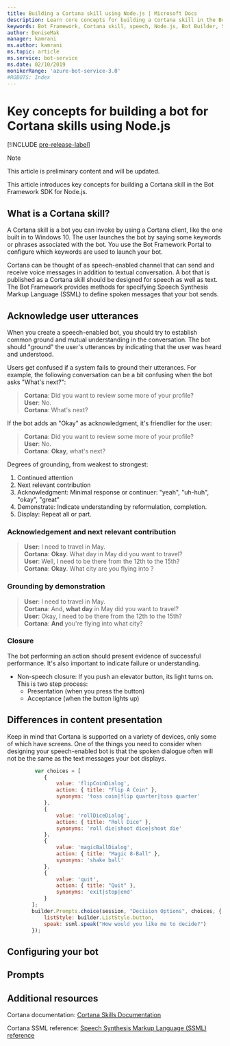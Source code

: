 ```yaml
---
title: Building a Cortana skill using Node.js | Microsoft Docs
description: Learn core concepts for building a Cortana skill in the Bot Framework SDK for Node.js.
keywords: Bot Framework, Cortana skill, speech, Node.js, Bot Builder, SDK, key concepts, core concepts
author: DeniseMak
manager: kamrani
ms.author: kamrani
ms.topic: article
ms.service: bot-service
ms.date: 02/10/2019
monikerRange: 'azure-bot-service-3.0'
#ROBOTS: Index
---
```


# Key concepts for building a bot for Cortana skills using Node.js
 
[!INCLUDE [pre-release-label](../includes/pre-release-label-v3.md)]

> [!NOTE]
> This article is preliminary content and will be updated.

This article introduces key concepts for building a Cortana skill in the Bot Framework SDK for Node.js. 

## What is a Cortana skill?
A Cortana skill is a bot you can invoke by using a Cortana client, like the one built in to Windows 10. The user launches the bot by saying some keywords or phrases associated with the bot. You use the Bot Framework Portal to configure which keywords are used to launch your bot. 

Cortana can be thought of as speech-enabled channel that can send and receive voice messages in addition to textual conversation. A bot that is published as a Cortana skill should be designed for speech as well as text. The Bot Framework provides methods for specifying Speech Synthesis Markup Language (SSML) to define spoken messages that your bot sends.

## Acknowledge user utterances 

<!-- Establishing conversational understanding -->
<!-- Placeholder: In this section, describe how you have to write your speech to sound natural -->


When you create a speech-enabled bot, you should try to establish common ground and mutual understanding in the conversation. 
The bot should "ground" the user's utterances by indicating that the user was heard and understood.

Users get confused if a system fails to ground their utterances. For example, the following conversation can be a bit confusing when the bot asks "What's next?":

> **Cortana**: Did you want to review some more of your profile?  
> **User**: No.  
> **Cortana**: What's next?

If the bot adds an "Okay" as acknowledgment, it's friendlier for the user:

> **Cortana**: Did you want to review some more of your profile?  
> **User**: No.  
> **Cortana**: **Okay**, what's next?

Degrees of grounding, from weakest to strongest:

1. Continued attention
2. Next relevant contribution
3. Acknowledgment: Minimal response or continuer: "yeah", "uh-huh", "okay", "great"
4. Demonstrate: Indicate understanding by reformulation, completion.
5. Display: Repeat all or part.

### Acknowledgement and next relevant contribution

> **User**: I need to travel in May.  
> **Cortana**: **Okay**. What day in May did you want to travel?  
> **User**: Well, I need to be there from the 12th to the 15th?  
> **Cortana**: **Okay**. What city are you flying into ?  

### Grounding by demonstration

> **User**: I need to travel in May.  
> **Cortana**: And, **what day** in May did you want to travel?  
> **User**: Okay, I need to be there from the 12th to the 15th?  
> **Cortana**: **And** you're flying into what city?  
    
### Closure

The bot performing an action should present evidence of successful performance. It's also important to indicate failure or understanding. 

* Non-speech closure: If you push an elevator button, its light turns on.  
This is two step process:
    * Presentation (when you press the button)
    * Acceptance (when the button lights up)

## Differences in content presentation
Keep in mind that Cortana is supported on a variety of devices, only some of which have screens. One of the things you need to consider when designing your speech-enabled bot is that the spoken dialogue often will not be the same as the text messages your bot displays.
<!-- If there are differences in what the bot will say, in the text vs the speak fields of a prompt or in a waterfall, for example, discuss them here.

## Speech

You bot uses the **session.say** method to speak to the user. The speak method has three overloads:
* If you pass only one parameter to **session.say**, it can be a text parameter.
* If you pass two parameters to **session.say**, it can take text and SSML.
* If you pass three parameters, the third parameter takes an options structure that specifies all the options you can pass to build an **IMessage** object.

```javascript
var bot = new builder.UniversalBot(connector, function (session) {
    session.say("Hello... I'm a decision making bot.'.", 
        ssml.speak("Hello. I can help you answer all of life's tough questions."));
    session.replaceDialog('rootMenu');
});

```
## Speech in messages

The **IMessage** object provides a **speak** property for SSML. It can be used to play a .wav file.

The **inputHint** property helps indicate to Cortana whether your bot is expecting input. If you're using a built-in prompt, this value is automatically set to the default of **expectingInput**.

The **inputHint** property can take the following values: 
* **expectingInput**: Indicates that the bot is actively expecting a response from the user. Cortana listens for the user to speak into the microphone.
* **acceptingInput**: Indicates that the bot is passively ready for input but is not waiting on a response. Cortana accepts input from the user if the user holds down the microphone button.
* **ignoringInput**: Cortana is ignoring input. Your bot may send this hint if it is actively processing a request and will ignore input from users until the request is complete.

Prompts must use the `speak:` option.

```javascript
        builder.Prompts.choice(session, "Decision Options", choices, {
            listStyle: builder.ListStyle.button,
            speak: ssml.speak("How would you like me to decide?")
        });
```

Prompts.number has *ordinal support*, meaning that you can say "the last", "the first", "the next-to-last" to choose an item in a list.

## Using synonyms

<!-- Axl Rose example -->
```javascript   
         var choices = [
            { 
                value: 'flipCoinDialog',
                action: { title: "Flip A Coin" },
                synonyms: 'toss coin|flip quarter|toss quarter'
            },
            {
                value: 'rollDiceDialog',
                action: { title: "Roll Dice" },
                synonyms: 'roll die|shoot dice|shoot die'
            },
            {
                value: 'magicBallDialog',
                action: { title: "Magic 8-Ball" },
                synonyms: 'shake ball'
            },
            {
                value: 'quit',
                action: { title: "Quit" },
                synonyms: 'exit|stop|end'
            }
        ];
        builder.Prompts.choice(session, "Decision Options", choices, {
            listStyle: builder.ListStyle.button,
            speak: ssml.speak("How would you like me to decide?")
        });
```

## Configuring your bot

## Prompts

## Additional resources

Cortana documentation: [Cortana Skills Documentation](/cortana/skills/)

Cortana SSML reference: [Speech Synthesis Markup Language (SSML) reference](/cortana/skills/speech-synthesis-markup-language)
